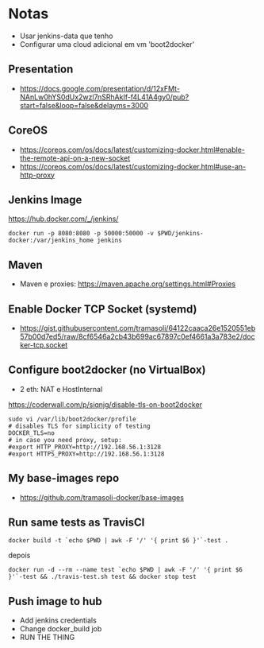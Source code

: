 # Notas

- Usar jenkins-data que tenho
- Configurar uma cloud adicional em vm 'boot2docker'

## Presentation
- https://docs.google.com/presentation/d/12xFMt-NAnLw0hYS0dUx2wzl7nSRhAkIf-f4L41A4gy0/pub?start=false&loop=false&delayms=3000

## CoreOS
- https://coreos.com/os/docs/latest/customizing-docker.html#enable-the-remote-api-on-a-new-socket
- https://coreos.com/os/docs/latest/customizing-docker.html#use-an-http-proxy

## Jenkins Image
https://hub.docker.com/_/jenkins/
```shell
docker run -p 8080:8080 -p 50000:50000 -v $PWD/jenkins-docker:/var/jenkins_home jenkins
```

## Maven
- Maven e proxies: https://maven.apache.org/settings.html#Proxies

## Enable Docker TCP Socket (systemd)
- https://gist.githubusercontent.com/tramasoli/64122caaca26e1520551eb57b00d7ed5/raw/8cf6546a2cb43b699ac67897c0ef4661a3a783e2/docker-tcp.socket

## Configure boot2docker (no VirtualBox)

- 2 eth: NAT e HostInternal

https://coderwall.com/p/siqnjg/disable-tls-on-boot2docker
```shell
sudo vi /var/lib/boot2docker/profile 
# disables TLS for simplicity of testing
DOCKER_TLS=no
# in case you need proxy, setup:
#export HTTP_PROXY=http://192.168.56.1:3128
#export HTTPS_PROXY=http://192.168.56.1:3128
```

## My base-images repo
- https://github.com/tramasoli-docker/base-images

## Run same tests as TravisCI
```shell
docker build -t `echo $PWD | awk -F '/' '{ print $6 }'`-test .
```

depois

```shell
docker run -d --rm --name test `echo $PWD | awk -F '/' '{ print $6 }'`-test && ./travis-test.sh test && docker stop test
```

## Push image to hub

- Add jenkins credentials
- Change docker_build job
- RUN THE THING
